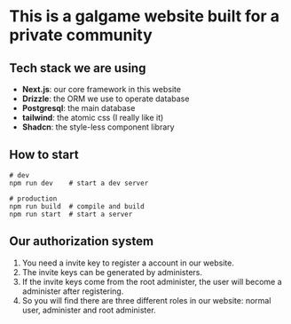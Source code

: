 # This is a galgame website built for a private community

## Tech stack we are using

- **Next.js**: our core framework in this website
- **Drizzle**: the ORM we use to operate database
- **Postgresql**: the main database
- **tailwind**: the atomic css (I really like it)
- **Shadcn**: the style-less component library

## How to start

```shell
# dev
npm run dev    # start a dev server

# production
npm run build  # compile and build
npm run start  # start a server
```

## Our authorization system

1. You need a invite key to register a account in our website.
2. The invite keys can be generated by administers.
3. If the invite keys come from the root administer, the user will become a administer after registering.
4. So you will find there are three different roles in our website: normal user, administer and root administer.
